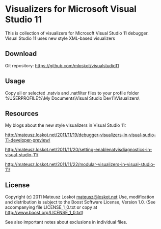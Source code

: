 Visualizers for Microsoft Visual Studio 11
==========================================

This is collection of visualizers for Microsoft Visual Studio 11 debugger.
Visual Studio 11 uses new style XML-based visualizers

Download
--------

Git repository: https://github.com/mloskot/visualstudio11

Usage
-----

Copy all or selected .natvis and .natfilter files to your profile folder
%USERPROFILE%\My Documents\Visual Studio Dev11\Visualizers\

Resources
---------
My blogs about the new style visualizers in Visual Studio 11:

http://mateusz.loskot.net/2011/11/19/debugger-visualizers-in-visual-sudio-11-developer-preview/

http://mateusz.loskot.net/2011/11/20/setting-enablenatvisdiagnostics-in-visual-studio-11/

http://mateusz.loskot.net/2011/11/22/modular-visualizers-in-visual-studio-11/
	
License
-------

Copyright (c) 2011 Mateusz Loskot <mateusz@loskot.net>
Use, modification and distribution is subject to the Boost Software License,
Version 1.0. (See accompanying file LICENSE_1_0.txt or copy at
http://www.boost.org/LICENSE_1_0.txt)

See also important notes about exclusions in individual files.